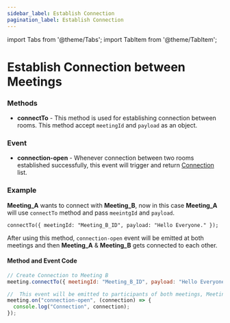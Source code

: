 ```yaml
---
sidebar_label: Establish Connection
pagination_label: Establish Connection
---
```


import Tabs from '@theme/Tabs';
import TabItem from '@theme/TabItem';

# Establish Connection between Meetings

### Methods

- **connectTo** - This method is used for establishing connection between rooms.
  This method accept `meetingId` and `payload` as an object.

### Event

- **connection-open** - Whenever connection between two rooms established successfully, this event will trigger and return [Connection](/javascript/guide/video-and-audio-calling-api-sdk/features/connection/overview#1-connection) list.

### Example

**Meeting_A** wants to connect with **Meeting_B**, now in this case **Meeting_A** will use `connectTo` method and pass `meeintgId` and `payload`.

`connectTo({ meetingId: "Meeting_B_ID", payload: "Hello Everyone." });`

After using this method, `connection-open` event will be emitted at both meetings and then **Meeting_A** & **Meeting_B** gets connected to each other.

#### **Method and Event Code**

```js
// Create Connection to Meeting B
meeting.connectTo({ meetingId: "Meeting_B_ID", payload: "Hello Everyone." });

//  This event will be emitted to participants of both meetings, Meeting A & Meeting B
meeting.on("connection-open", (connection) => {
  console.log("Connection", connection);
});
```
